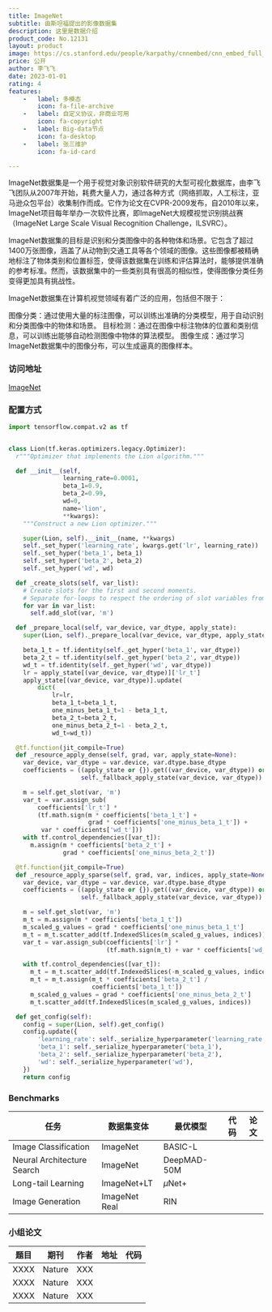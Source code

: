 ```yaml
---
title: ImageNet
subtitle: 由斯坦福提出的影像数据集
description: 这里是数据介绍
product_code: No.12131
layout: product
image: https://cs.stanford.edu/people/karpathy/cnnembed/cnn_embed_full_1k.jpg
price: 公开
author: 李飞飞
date: 2023-01-01
rating: 4
features:
    -   label: 多模态
        icon: fa-file-archive
    -   label: 自定义协议，非商业可用
        icon: fa-copyright
    -   label: Big-data节点
        icon: fa-desktop
    -   label: 张三维护
        icon: fa-id-card

---
```


ImageNet数据集是一个用于视觉对象识别软件研究的大型可视化数据库，由李飞飞团队从2007年开始，耗费大量人力，通过各种方式（网络抓取，人工标注，亚马逊众包平台）收集制作而成。它作为论文在CVPR-2009发布，自2010年以来，ImageNet项目每年举办一次软件比赛，即ImageNet大规模视觉识别挑战赛（ImageNet
Large Scale Visual Recognition Challenge，ILSVRC）。

ImageNet数据集的目标是识别和分类图像中的各种物体和场景。它包含了超过1400万张图像，涵盖了从动物到交通工具等各个领域的图像。这些图像都被精确地标注了物体类别和位置标签，使得该数据集在训练和评估算法时，能够提供准确的参考标准。然而，该数据集中的一些类别具有很高的相似性，使得图像分类任务变得更加具有挑战性。

ImageNet数据集在计算机视觉领域有着广泛的应用，包括但不限于：

图像分类：通过使用大量的标注图像，可以训练出准确的分类模型，用于自动识别和分类图像中的物体和场景。
目标检测：通过在图像中标注物体的位置和类别信息，可以训练出能够自动检测图像中物体的算法模型。
图像生成：通过学习ImageNet数据集中的图像分布，可以生成逼真的图像样本。

### 访问地址

[ImageNet](https://www.image-net.org/index.php)

### 配置方式

```python
import tensorflow.compat.v2 as tf


class Lion(tf.keras.optimizers.legacy.Optimizer):
  r"""Optimizer that implements the Lion algorithm."""

  def __init__(self,
               learning_rate=0.0001,
               beta_1=0.9,
               beta_2=0.99,
               wd=0,
               name='lion',
               **kwargs):
    """Construct a new Lion optimizer."""

    super(Lion, self).__init__(name, **kwargs)
    self._set_hyper('learning_rate', kwargs.get('lr', learning_rate))
    self._set_hyper('beta_1', beta_1)
    self._set_hyper('beta_2', beta_2)
    self._set_hyper('wd', wd)

  def _create_slots(self, var_list):
    # Create slots for the first and second moments.
    # Separate for-loops to respect the ordering of slot variables from v1.
    for var in var_list:
      self.add_slot(var, 'm')

  def _prepare_local(self, var_device, var_dtype, apply_state):
    super(Lion, self)._prepare_local(var_device, var_dtype, apply_state)

    beta_1_t = tf.identity(self._get_hyper('beta_1', var_dtype))
    beta_2_t = tf.identity(self._get_hyper('beta_2', var_dtype))
    wd_t = tf.identity(self._get_hyper('wd', var_dtype))
    lr = apply_state[(var_device, var_dtype)]['lr_t']
    apply_state[(var_device, var_dtype)].update(
        dict(
            lr=lr,
            beta_1_t=beta_1_t,
            one_minus_beta_1_t=1 - beta_1_t,
            beta_2_t=beta_2_t,
            one_minus_beta_2_t=1 - beta_2_t,
            wd_t=wd_t))

  @tf.function(jit_compile=True)
  def _resource_apply_dense(self, grad, var, apply_state=None):
    var_device, var_dtype = var.device, var.dtype.base_dtype
    coefficients = ((apply_state or {}).get((var_device, var_dtype)) or
                    self._fallback_apply_state(var_device, var_dtype))

    m = self.get_slot(var, 'm')
    var_t = var.assign_sub(
        coefficients['lr_t'] *
        (tf.math.sign(m * coefficients['beta_1_t'] +
                      grad * coefficients['one_minus_beta_1_t']) +
         var * coefficients['wd_t']))
    with tf.control_dependencies([var_t]):
      m.assign(m * coefficients['beta_2_t'] +
               grad * coefficients['one_minus_beta_2_t'])

  @tf.function(jit_compile=True)
  def _resource_apply_sparse(self, grad, var, indices, apply_state=None):
    var_device, var_dtype = var.device, var.dtype.base_dtype
    coefficients = ((apply_state or {}).get((var_device, var_dtype)) or
                    self._fallback_apply_state(var_device, var_dtype))

    m = self.get_slot(var, 'm')
    m_t = m.assign(m * coefficients['beta_1_t'])
    m_scaled_g_values = grad * coefficients['one_minus_beta_1_t']
    m_t = m_t.scatter_add(tf.IndexedSlices(m_scaled_g_values, indices))
    var_t = var.assign_sub(coefficients['lr'] *
                           (tf.math.sign(m_t) + var * coefficients['wd_t']))

    with tf.control_dependencies([var_t]):
      m_t = m_t.scatter_add(tf.IndexedSlices(-m_scaled_g_values, indices))
      m_t = m_t.assign(m_t * coefficients['beta_2_t'] /
                       coefficients['beta_1_t'])
      m_scaled_g_values = grad * coefficients['one_minus_beta_2_t']
      m_t.scatter_add(tf.IndexedSlices(m_scaled_g_values, indices))

  def get_config(self):
    config = super(Lion, self).get_config()
    config.update({
        'learning_rate': self._serialize_hyperparameter('learning_rate'),
        'beta_1': self._serialize_hyperparameter('beta_1'),
        'beta_2': self._serialize_hyperparameter('beta_2'),
        'wd': self._serialize_hyperparameter('wd'),
    })
    return config
```

### Benchmarks

| 任务                         | 数据集变体         | 最优模型        | 代码                                                     | 论文                                                                |
|----------------------------|---------------|-------------|--------------------------------------------------------|-------------------------------------------------------------------|
| Image Classification       | ImageNet      | BASIC-L     | [<i class="fa-brands fa-github"/>](https://github.com) | [<i class="fa-solid fa-file"/>](https://arxiv.org/abs/2302.06675) |
| Neural Architecture Search | ImageNet      | DeepMAD-50M | [<i class="fa-brands fa-github"/>](https://github.com) | [<i class="fa-solid fa-file"/>](https://arxiv.org/abs/2302.06675) |
| Long-tail Learning         | ImageNet+LT   | $\mu$Net+   | [<i class="fa-brands fa-github"/>](https://github.com) | [<i class="fa-solid fa-file"/>](https://arxiv.org/abs/2302.06675) |
| Image Generation           | ImageNet Real | RIN         | [<i class="fa-brands fa-github"/>](https://github.com) | [<i class="fa-solid fa-file"/>](https://arxiv.org/abs/2302.06675) |

### 小组论文

| 题目   | 期刊     | 作者  | 地址 | 代码                                                     |
|------|--------|-----|----|--------------------------------------------------------|
| XXXX | Nature | XXX |    | [<i class="fa-brands fa-github"/>](https://github.com) |
| XXXX | Nature | XXX |    | [<i class="fa-brands fa-github"/>](https://github.com) |
| XXXX | Nature | XXX |    | [<i class="fa-brands fa-github"/>](https://github.com) |




